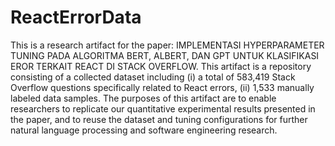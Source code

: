 # ReactErrorData
This is a research artifact for the paper: IMPLEMENTASI HYPERPARAMETER TUNING PADA ALGORITMA BERT, ALBERT, DAN GPT UNTUK KLASIFIKASI EROR TERKAIT REACT DI STACK OVERFLOW. This artifact is a repository consisting of a collected dataset including (i) a total of 583,419 Stack Overflow questions specifically related to React errors, (ii) 1,533 manually labeled data samples. The purposes of this artifact are to enable researchers to replicate our quantitative experimental results presented in the paper, and to reuse the dataset and tuning configurations for further natural language processing and software engineering research.
